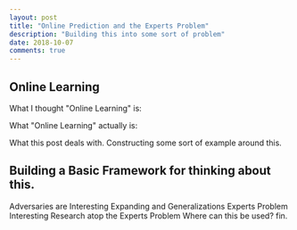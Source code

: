 ```yaml
---
layout: post
title: "Online Prediction and the Experts Problem"
description: "Building this into some sort of problem"
date: 2018-10-07
comments: true
---
```


## Online Learning

What I thought "Online Learning" is:

What "Online Learning" actually is:

What this post deals with. Constructing some sort of example around this. 

## Building a Basic Framework for thinking about this.

















Adversaries are Interesting
Expanding and Generalizations
Experts Problem
Interesting Research atop the Experts Problem
Where can this be used?
fin.

